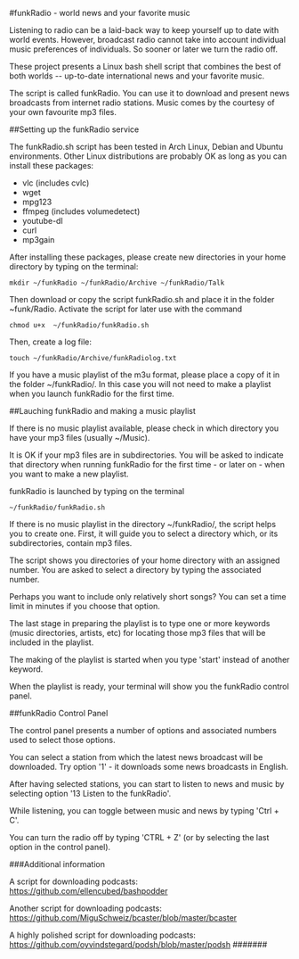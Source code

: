 #funkRadio - world news and your favorite music

Listening to radio can be a laid-back way to keep yourself up to date with world events. However, broadcast radio cannot take into account individual music preferences of individuals. So sooner or later we turn the radio off. 

These project presents a Linux bash shell script that combines the best of both worlds -- up-to-date international news and your favorite music.

The script is called funkRadio. You can use it to download and present news broadcasts from internet radio stations. Music comes by the courtesy of your own favourite mp3 files.

##Setting up the funkRadio service

The funkRadio.sh script has been tested in Arch Linux, Debian and Ubuntu environments. Other Linux distributions are probably OK as long as you can install these packages:

- vlc (includes cvlc)
- wget
- mpg123
- ffmpeg (includes volumedetect)
- youtube-dl
- curl
- mp3gain 

After installing these packages, please create new directories in your home directory
by typing on the terminal:

	mkdir ~/funkRadio ~/funkRadio/Archive ~/funkRadio/Talk 

Then download or copy the script funkRadio.sh and place it in the folder ~funk/Radio. Activate the script for later use with the command 

	chmod u+x  ~/funkRadio/funkRadio.sh

Then, create a log file:

	touch ~/funkRadio/Archive/funkRadiolog.txt

If you have a music playlist of the m3u format, please place a copy of it in the folder ~/funkRadio/. In this case you will not need to make a playlist when you launch funkRadio for the first time.

##Lauching funkRadio and making a music playlist

If there is no music playlist available, please check in which directory you have your mp3 files (usually ~/Music). 

It is OK if your mp3 files are in subdirectories. You will be asked to indicate that directory when running funkRadio for the first time - or later on - when you want to make a new playlist.

funkRadio is launched by typing on the terminal

	~/funkRadio/funkRadio.sh

If there is no music playlist in the directory ~/funkRadio/, the script helps you to create one. First, it will guide you to select a directory which, or its subdirectories, contain mp3 files.

The script shows you directories of your home directory with an assigned number. You are asked to select a directory by typing the associated number. 

Perhaps you want to include only relatively short songs? You can set a time limit in minutes if you choose that option.

The last stage in preparing the playlist is to type one or more keywords (music directories, artists, etc)  for locating those mp3 files that will be included in the playlist. 

The making of the playlist is started when you type 'start' instead of another keyword.

When the playlist is ready, your terminal will show you the funkRadio control panel.


##funkRadio Control Panel

The control panel presents a number of options and associated numbers used to select those options.

You can select a station from which the latest news broadcast will be downloaded. Try option '1' - it downloads some news broadcasts in English.

After having selected stations, you can start to listen to news  and music by selecting option '13 Listen to the funkRadio'.

While listening, you can toggle  between music and news by typing 'Ctrl + C'. 

You can turn the radio off by typing 'CTRL + Z' (or by selecting the last option in the control panel).

###Additional information

A script for downloading podcasts:
https://github.com/ellencubed/bashpodder

Another script for downloading podcasts:
https://github.com/MiguSchweiz/bcaster/blob/master/bcaster

A highly polished script for downloading podcasts:
https://github.com/oyvindstegard/podsh/blob/master/podsh
#######